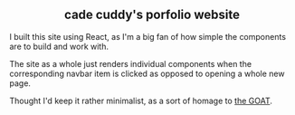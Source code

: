 <center>
    <h2>
        cade cuddy's porfolio website
    </h2>
</center>

I built this site using React, as I'm a big fan of how simple the components are to build and work with.

The site as a whole just renders individual components when the corresponding navbar item is clicked as opposed to opening a whole new page.

Thought I'd keep it rather minimalist, as a sort of homage to [the GOAT](https://motherfuckingwebsite.com/).
